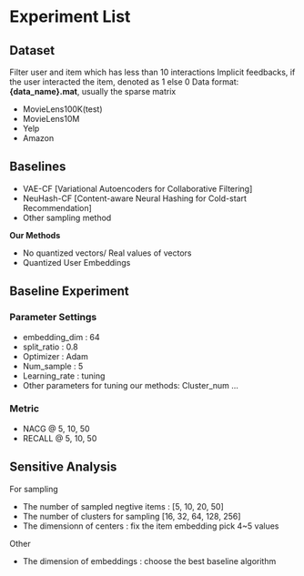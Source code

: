 # Experiment List

## Dataset
Filter user and item which has less than 10 interactions
Implicit feedbacks, if the user interacted the item, denoted as 1 else 0
Data format: **{data_name}.mat**, usually the sparse matrix
+ MovieLens100K(test)
+ MovieLens10M
+ Yelp
+ Amazon

## Baselines
+ VAE-CF [Variational Autoencoders for Collaborative Filtering]
+ NeuHash-CF [Content-aware Neural Hashing for Cold-start Recommendation]
+ Other sampling method
<!-- + NCF [Neural collaborative filtering] -->

**Our Methods**
+ No quantized vectors/ Real values of vectors
+ Quantized User Embeddings

## Baseline Experiment
### Parameter Settings
+ embedding_dim : 64
+ split_ratio : 0.8
+ Optimizer : Adam
+ Num_sample : 5
+ Learning_rate : tuning
+ Other parameters for tuning our methods: Cluster_num ...

### Metric
+ NACG @ 5, 10, 50
+ RECALL @ 5, 10, 50

## Sensitive Analysis
For sampling
+ The number of sampled negtive items : [5, 10, 20, 50]
+ The number of clusters for sampling [16, 32, 64, 128, 256]
+ The dimensionn of centers : fix the item embedding pick 4~5 values

Other
+ The dimension of embeddings : choose the best baseline algorithm